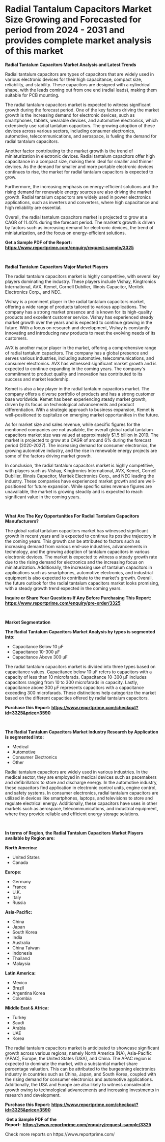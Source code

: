 <p><h1>Radial Tantalum Capacitors Market Size Growing and Forecasted for period from 2024 - 2031 and provides complete market analysis of this market</h1></p><p><strong>Radial Tantalum Capacitors Market Analysis and Latest Trends</strong></p>
<p><p>Radial tantalum capacitors are types of capacitors that are widely used in various electronic devices for their high capacitance, compact size, reliability, and stability. These capacitors are designed with a cylindrical shape, with the leads coming out from one end (radial leads), making them suitable for PCB mounting.</p><p>The radial tantalum capacitors market is expected to witness significant growth during the forecast period. One of the key factors driving the market growth is the increasing demand for electronic devices, such as smartphones, tablets, wearable devices, and automotive electronics, which extensively use radial tantalum capacitors. The growing adoption of these devices across various sectors, including consumer electronics, automotive, telecommunications, and aerospace, is fueling the demand for radial tantalum capacitors.</p><p>Another factor contributing to the market growth is the trend of miniaturization in electronic devices. Radial tantalum capacitors offer high capacitance in a compact size, making them ideal for smaller and thinner devices. As the demand for smaller and more portable electronic devices continues to rise, the market for radial tantalum capacitors is expected to grow.</p><p>Furthermore, the increasing emphasis on energy-efficient solutions and the rising demand for renewable energy sources are also driving the market growth. Radial tantalum capacitors are widely used in power electronics applications, such as inverters and converters, where high capacitance and high reliability are essential.</p><p>Overall, the radial tantalum capacitors market is projected to grow at a CAGR of 11.40% during the forecast period. The market's growth is driven by factors such as increasing demand for electronic devices, the trend of miniaturization, and the focus on energy-efficient solutions.</p></p>
<p><strong>Get a Sample PDF of the Report:&nbsp; <a href="https://www.reportprime.com/enquiry/request-sample/3325">https://www.reportprime.com/enquiry/request-sample/3325</a></strong></p>
<p>&nbsp;</p>
<p><strong>Radial Tantalum Capacitors Major Market Players</strong></p>
<p><p>The radial tantalum capacitors market is highly competitive, with several key players dominating the industry. These players include Vishay, Kingtronics International, AVX, Kemet, Cornell Dubilier, Illinois Capacitor, Meritek Electronics Corp., and NEC. </p><p>Vishay is a prominent player in the radial tantalum capacitors market, offering a wide range of products tailored to various applications. The company has a strong market presence and is known for its high-quality products and excellent customer service. Vishay has experienced steady market growth over the years and is expected to continue growing in the future. With a focus on research and development, Vishay is constantly innovating and introducing new products to meet the evolving needs of its customers.</p><p>AVX is another major player in the market, offering a comprehensive range of radial tantalum capacitors. The company has a global presence and serves various industries, including automotive, telecommunications, and consumer electronics. AVX has witnessed significant market growth and is expected to continue expanding in the coming years. The company's commitment to product quality and innovation has contributed to its success and market leadership.</p><p>Kemet is also a key player in the radial tantalum capacitors market. The company offers a diverse portfolio of products and has a strong customer base worldwide. Kemet has been experiencing steady market growth, driven by its focus on technological advancements and product differentiation. With a strategic approach to business expansion, Kemet is well-positioned to capitalize on emerging market opportunities in the future.</p><p>As for market size and sales revenue, while specific figures for the mentioned companies are not available, the overall global radial tantalum capacitors market size was valued at approximately $1.5 billion in 2019. The market is projected to grow at a CAGR of around 6% during the forecast period (2020-2027). The increasing demand for consumer electronics, the growing automotive industry, and the rise in renewable energy projects are some of the factors driving market growth.</p><p>In conclusion, the radial tantalum capacitors market is highly competitive, with players such as Vishay, Kingtronics International, AVX, Kemet, Cornell Dubilier, Illinois Capacitor, Meritek Electronics Corp., and NEC leading the industry. These companies have experienced market growth and are well-positioned for future expansion. While specific sales revenue figures are unavailable, the market is growing steadily and is expected to reach significant value in the coming years.</p></p>
<p>&nbsp;</p>
<p><strong>What Are The Key Opportunities For Radial Tantalum Capacitors Manufacturers?</strong></p>
<p><p>The global radial tantalum capacitors market has witnessed significant growth in recent years and is expected to continue its positive trajectory in the coming years. This growth can be attributed to factors such as increasing demand from various end-use industries, advancements in technology, and the growing adoption of tantalum capacitors in various electronic devices. The market is expected to witness a steady growth rate due to the rising demand for electronics and the increasing focus on miniaturization. Additionally, the increasing use of tantalum capacitors in applications such as smartphones, automotive electronics, and industrial equipment is also expected to contribute to the market's growth. Overall, the future outlook for the radial tantalum capacitors market looks promising, with a steady growth trend expected in the coming years.</p></p>
<p><strong>Inquire or Share Your Questions If Any Before Purchasing This Report: <a href="https://www.reportprime.com/enquiry/pre-order/3325">https://www.reportprime.com/enquiry/pre-order/3325</a></strong></p>
<p>&nbsp;</p>
<p><strong>Market Segmentation</strong></p>
<p><strong>The Radial Tantalum Capacitors Market Analysis by types is segmented into:</strong></p>
<p><ul><li>Capacitance Below 10 μF</li><li>Capacitance 10-300 μF</li><li>Capacitance Above 300 μF</li></ul></p>
<p><p>The radial tantalum capacitors market is divided into three types based on capacitance values. Capacitance below 10 μF refers to capacitors with a capacity of less than 10 microfarads. Capacitance 10-300 μF includes capacitors ranging from 10 to 300 microfarads in capacity. Lastly, capacitance above 300 μF represents capacitors with a capacitance exceeding 300 microfarads. These distinctions help categorize the market based on the different capacities offered by radial tantalum capacitors.</p></p>
<p><strong>Purchase this Report:&nbsp;<a href="https://www.reportprime.com/checkout?id=3325&price=3590">https://www.reportprime.com/checkout?id=3325&price=3590</a></strong></p>
<p>&nbsp;</p>
<p><strong>The Radial Tantalum Capacitors Market Industry Research by Application is segmented into:</strong></p>
<p><ul><li>Medical</li><li>Automotive</li><li>Consumer Electronics</li><li>Other</li></ul></p>
<p><p>Radial tantalum capacitors are widely used in various industries. In the medical sector, they are employed in medical devices such as pacemakers and defibrillators to store and discharge energy. In the automotive industry, these capacitors find application in electronic control units, engine control, and safety systems. In consumer electronics, radial tantalum capacitors are utilized in devices like smartphones, laptops, and televisions to store and regulate electrical energy. Additionally, these capacitors have uses in other markets such as aerospace, telecommunications, and industrial equipment, where they provide reliable and efficient energy storage solutions.</p></p>
<p>&nbsp;</p>
<p><strong>In terms of Region, the Radial Tantalum Capacitors Market Players available by Region are:</strong></p>
<p>
    <p> <strong> North America: </strong>
        <ul>
            <li>United States</li>
            <li>Canada</li>
        </ul>
        </p> 
    <p> <strong> Europe: </strong>
        <ul>
            <li>Germany</li>
            <li>France</li>
            <li>U.K.</li>
            <li>Italy</li>
            <li>Russia</li>
        </ul>
        </p> 
    <p> <strong> Asia-Pacific: </strong>
        <ul>
            <li>China</li>
            <li>Japan</li>
            <li>South Korea</li>
            <li>India</li>
            <li>Australia</li>
            <li>China Taiwan</li>
            <li>Indonesia</li>
            <li>Thailand</li>
            <li>Malaysia</li>
        </ul>
        </p> 
    <p> <strong> Latin America: </strong>
        <ul>
            <li>Mexico</li>
            <li>Brazil</li>
            <li>Argentina Korea</li>
            <li>Colombia</li>
        </ul>
        </p> 
    <p> <strong> Middle East & Africa: </strong>
        <ul>
            <li>Turkey</li>
            <li>Saudi</li>
            <li>Arabia</li>
            <li>UAE</li>
            <li>Korea</li>
        </ul>
    </p>
    </p>
<p><p>The radial tantalum capacitors market is anticipated to showcase significant growth across various regions, namely North America (NA), Asia-Pacific (APAC), Europe, the United States (USA), and China. The APAC region is expected to dominate the market, with a substantial market share percentage valuation. This can be attributed to the burgeoning electronics industry in countries such as China, Japan, and South Korea, coupled with the rising demand for consumer electronics and automotive applications. Additionally, the USA and Europe are also likely to witness considerable growth owing to technological advancements and increasing investments in research and development.</p></p>
<p><strong>Purchase this Report: <a href="https://www.reportprime.com/checkout?id=3325&price=3590">https://www.reportprime.com/checkout?id=3325&price=3590</a></strong></p>
<p>&nbsp;<strong>Get a Sample PDF of the Report:&nbsp;&nbsp;<a href="https://www.reportprime.com/enquiry/request-sample/3325">https://www.reportprime.com/enquiry/request-sample/3325</a></strong></p>
<p><strong></strong></p>
<p>Check more reports on https://www.reportprime.com/</p>